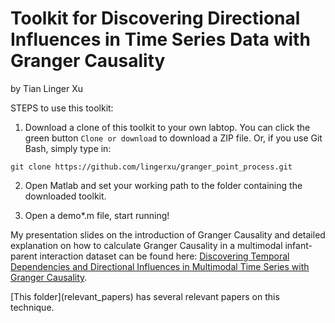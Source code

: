 # Toolkit for Discovering Directional Influences in Time Series Data with Granger Causality
by Tian Linger Xu

STEPS to use this toolkit:
1. Download a clone of this toolkit to your own labtop. You can click the green button `Clone or download` to download a ZIP file. Or, if you use Git Bash, simply type in:
```
git clone https://github.com/lingerxu/granger_point_process.git
```
2. Open Matlab and set your working path to the folder containing the downloaded toolkit.

3. Open a demo*.m file, start running!

My presentation slides on the introduction of Granger Causality and detailed explanation on how to calculate Granger Causality in a multimodal infant-parent interaction dataset can be found here: [Discovering Temporal Dependencies and Directional Influences in Multimodal Time Series with Granger Causality](2018_Gcause_slides_xu.pdf).

[This folder](relevant_papers\) has several relevant papers on this technique.